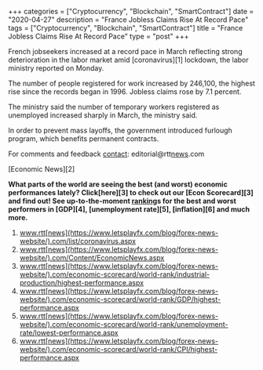+++
categories = ["Cryptocurrency", "Blockchain", "SmartContract"]
date = "2020-04-27"
description = "France Jobless Claims Rise At Record Pace"
tags = ["Cryptocurrency", "Blockchain", "SmartContract"]
title = "France Jobless Claims Rise At Record Pace"
type = "post"
+++

French jobseekers increased at a record pace in March reflecting strong
deterioration in the labor market amid [coronavirus][1] lockdown, the
labor ministry reported on Monday.

The number of people registered for work increased by 246,100, the
highest rise since the records began in 1996. Jobless claims rose by 7.1
percent.

The ministry said the number of temporary workers registered as
unemployed increased sharply in March, the ministry said.

In order to prevent mass layoffs, the government introduced furlough
program, which benefits permanent contracts.

For comments and feedback [contact](https://www.playgroundfx.com/contact/): editorial@rtt[news](https://www.letsplayfx.com/blog/forex-news-website/).com

[Economic News][2]

 **What parts of the world are seeing the best (and worst) economic
performances lately? Click[here][3] to check out our [Econ Scorecard][3]
and find out! See up-to-the-moment [ranking](https://www.playgroundfx.com/blog/crypto-exchange-ranking/)s for the best and worst
performers in [GDP][4], [unemployment rate][5], [inflation][6] and much
more.**

   1. www.rtt[news](https://www.letsplayfx.com/blog/forex-news-website/).com/list/coronavirus.aspx
   2. www.rtt[news](https://www.letsplayfx.com/blog/forex-news-website/).com/Content/EconomicNews.aspx
   3. www.rtt[news](https://www.letsplayfx.com/blog/forex-news-website/).com/economic-scorecard/world-rank/industrial-production/highest-performance.aspx
   4. www.rtt[news](https://www.letsplayfx.com/blog/forex-news-website/).com/economic-scorecard/world-rank/GDP/highest-performance.aspx
   5. www.rtt[news](https://www.letsplayfx.com/blog/forex-news-website/).com/economic-scorecard/world-rank/unemployment-rate/lowest-performance.aspx
   6. www.rtt[news](https://www.letsplayfx.com/blog/forex-news-website/).com/economic-scorecard/world-rank/CPI/highest-performance.aspx